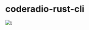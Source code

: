 # coderadio-rust-cli
[![t](https://img.shields.io/badge/-test-green)](https://github.com/zhangyemengren/coderadio-rust-cli/edit/main/README.md)
